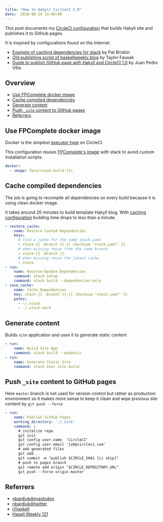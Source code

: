 ```yaml
---
title: "How to Hakyll CircleCI 2.0"
date:  2018-08-19 14:00:00
---
```


This post documents my
[CircleCI configuration](https://github.com/nbardiuk/nbardiuk.github.io/blob/a2745429997f4f66bd488e330f694c60c4624194/.circleci/config.yml)
that builds Hakyll site and publishes it to GitHub pages.

It is inspired by configurations found on the Internet.

* [Example of caching dependencies for stack](https://pbrisbin.com/posts/haskell_project_checklist/#circleyml) by Pat Brisbin
* [Old publishing script of haskellweekly blog](https://github.com/haskellweekly/haskellweekly.github.io/blob/b9e2f0e70aa0f8fe8d2a427fa6c64ec41a2b7965/tools/deploy.hs) by Taylor Fausak
* [Guide to publish GitHub page with Hakyll and CircleCI 1.0](https://www.stackbuilders.com/news/dr-hakyll-create-a-github-page-with-hakyll-and-circleci) by Juan Pedro Villa

## Overview

<!-- vim-markdown-toc GFM -->

* [Use FPComplete docker image](#use-fpcomplete-docker-image)
* [Cache compiled dependencies](#cache-compiled-dependencies)
* [Generate content](#generate-content)
* [Push `_site` content to GitHub pages](#push-_site-content-to-github-pages)
* [Referrers](#referrers)

<!-- vim-markdown-toc -->


## Use FPComplete docker image

Docker is the simplest [executor type](https://circleci.com/docs/2.0/executor-types/#overview) on CircleCI.

This configuration reuses [FPComplete's image](https://hub.docker.com/r/fpco/stack-build/) with stack to avoid custom installation scripts.

```yaml
docker:
  - image: fpco/stack-build:lts
```

## Cache compiled dependencies

The job is going to recompile all dependencies on every build because it is
using clean docker image.

It takes around 20 minutes to build template Hakyll blog.
With [caching configuration](https://circleci.com/docs/2.0/caching/) building 
time drops to less than a minute.

```yaml
- restore_cache:
    name: Restore Cached Dependencies
    keys:
      # find a cache for the same stack.yaml
      - stack-{{ .Branch }}-{{ checksum "stack.yaml" }}
      # when missing reuse from the same branch
      - stack-{{ .Branch }}-
      # when missing reuse the latest cache
      - stack-
- run:
    name: Resolve/Update Dependencies
    command: stack setup
    command: stack build --dependencies-only
- save_cache:
    name: Cache Dependencies
    key: stack-{{ .Branch }}-{{ checksum "stack.yaml" }}
    paths:
      - ~/.stack
      - ./.stack-work
```


## Generate content

Builds `site` application and uses it to generate static content

```yaml
- run:
    name: Build Site App
    command: stack build --pedantic
- run:
    name: Generate Static Site
    command: stack exec site build
```


## Push `_site` content to GitHub pages

Here `master` branch is not used for version control but rather as production
environment so it makes more sense to keep it clean and wipe previous site 
content by `git push --force`

```yaml
- run:
    name: Publish GitHub Pages
    working_directory: './_site'
    command: |
      # initalize repo
      git init
      git config user.name  'CircleCI'
      git config user.email 'job@circleci.com'
      # add generated files
      git add .
      git commit -m "publish $CIRCLE_SHA1 [ci skip]"
      # push to pages branch
      git remote add origin "$CIRCLE_REPOSITORY_URL"
      git push --force origin master
```

## Referrers

* [nbardiuk@mastodon](https://mastodon.social/@Nbardiuk/100577686469743725)
* [nbardiuk@twitter](https://twitter.com/nbardiuk/status/1031156387185930240)
* [r/haskell](https://www.reddit.com/r/haskell/comments/98jtii/how_to_hakyll_circleci_20/)
* [Hasell Weekly 121](https://haskellweekly.news/issues/121.html)
